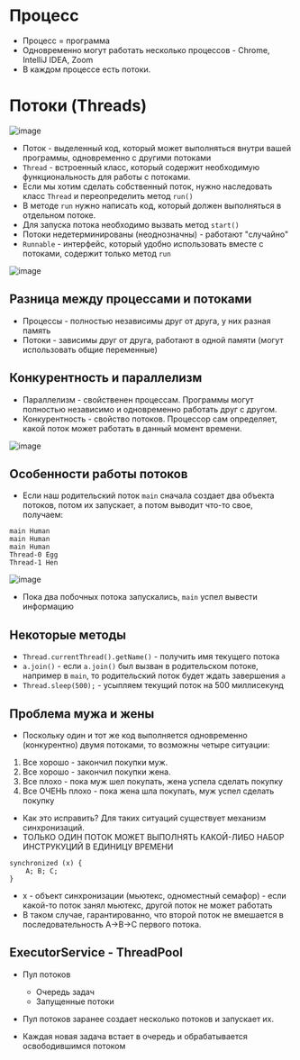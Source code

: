 # Процесс

* Процесс = программа
* Одновременно могут работать несколько процессов - Chrome, IntelliJ IDEA, Zoom
* В каждом процессе есть потоки.

# Потоки (Threads)

![image](https://raw.githubusercontent.com/ait-tr/cohort25/main/basic_programming/lesson_62/img/1.png)

* Поток - выделенный код, который может выполняться внутри вашей программы, одновременно с другими потоками
* `Thread` - встроенный класс, который содержит необходимую функциональность для работы с потоками.
* Если мы хотим сделать собственный поток, нужно наследовать класс `Thread` и переопределить метод `run()`
* В методе `run` нужно написать код, который должен выполняться в отдельном потоке.
* Для запуска потока необходимо вызвать метод `start()`
* Потоки недетерминированы (неоднозначны) - работают "случайно"
* `Runnable` - интерфейс, который удобно использовать вместе с потоками, содержит только метод `run`

![image](https://raw.githubusercontent.com/ait-tr/cohort25/main/basic_programming/lesson_62/img/2.png)

## Разница между процессами и потоками

* Процессы - полностью независимы друг от друга, у них разная память
* Потоки - зависимы друг от друга, работают в одной памяти (могут использовать общие переменные)

## Конкурентность и параллелизм

* Параллелизм - свойственен процессам. Программы могут полностью независимо и одновременно работать друг с другом.
* Конкурентность - свойство потоков. Процессор сам определяет, какой поток может работать в данный момент времени.

![image](https://raw.githubusercontent.com/ait-tr/cohort25/main/basic_programming/lesson_62/img/3.png)

## Особенности работы потоков

* Если наш родительский поток `main` сначала создает два объекта потоков, потом их запускает, а потом выводит что-то свое, получаем:

```
main Human
main Human
main Human
Thread-0 Egg
Thread-1 Hen
```

![image](https://raw.githubusercontent.com/ait-tr/cohort25/main/basic_programming/lesson_62/img/4.png)

* Пока два побочных потока запускались, `main` успел вывести информацию

## Некоторые методы

* `Thread.currentThread().getName()` - получить имя текущего потока
* `a.join()` - если `a.join()` был вызван в родительском потоке, например в `main`, то родительский поток будет ждать завершения `a`
* `Thread.sleep(500);` - усыпляем текущий поток на 500 миллисекунд

## Проблема мужа и жены

* Поскольку один и тот же код выполняется одновременно (конкурентно) двумя потоками, то возможны четыре ситуации:

1. Все хорошо - закончил покупки муж.
2. Все хорошо - закончил покупки жена.
3. Все плохо - пока муж шел покупать, жена успела сделать покупку
4. Все ОЧЕНЬ плохо - пока жена шла покупать, муж успел сделать покупку

* Как это исправить? Для таких ситуаций существует механизм синхронизаций.
* ТОЛЬКО ОДИН ПОТОК МОЖЕТ ВЫПОЛНЯТЬ КАКОЙ-ЛИБО НАБОР ИНСТРУКУЦИЙ В ЕДИНИЦУ ВРЕМЕНИ

```
synchronized (x) {
    A; B; C;
}
```

* x - объект синхронизации (мьютекс, одноместный семафор) - если какой-то поток занял мьютекс, другой поток не может работать
* В таком случае, гарантированно, что второй поток не вмешается в последовательность A->B->C первого потока.

## ExecutorService - ThreadPool

* Пул потоков
  * Очередь задач
  * Запущенные потоки

* Пул потоков заранее создает несколько потоков и запускает их.
* Каждая новая задача встает в очередь и обрабатывается освободившимся потоком
